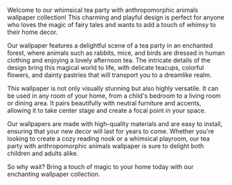 <!--
Write me content for website with wallpaper "A whimsical tea party with anthropomorphic animals"
-->

<!--font:Montserrat-->

Welcome to our whimsical tea party with anthropomorphic animals wallpaper collection! This charming and playful design is perfect for anyone who loves the magic of fairy tales and wants to add a touch of whimsy to their home decor.

Our wallpaper features a delightful scene of a tea party in an enchanted forest, where animals such as rabbits, mice, and birds are dressed in human clothing and enjoying a lovely afternoon tea. The intricate details of the design bring this magical world to life, with delicate teacups, colorful flowers, and dainty pastries that will transport you to a dreamlike realm.

This wallpaper is not only visually stunning but also highly versatile. It can be used in any room of your home, from a child's bedroom to a living room or dining area. It pairs beautifully with neutral furniture and accents, allowing it to take center stage and create a focal point in your space.

Our wallpapers are made with high-quality materials and are easy to install, ensuring that your new decor will last for years to come. Whether you're looking to create a cozy reading nook or a whimsical playroom, our tea party with anthropomorphic animals wallpaper is sure to delight both children and adults alike.

So why wait? Bring a touch of magic to your home today with our enchanting wallpaper collection.
